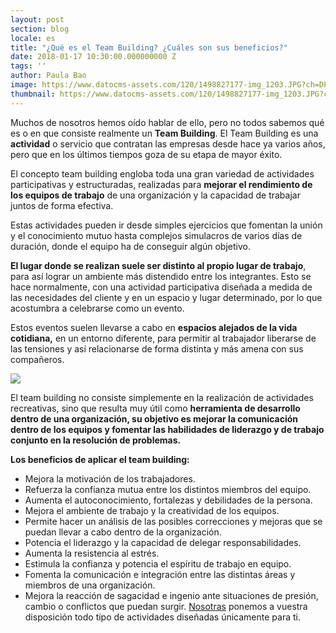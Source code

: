 ```yaml
---
layout: post
section: blog
locale: es
title: "¿Qué es el Team Building? ¿Cuáles son sus beneficios?"
date: 2018-01-17 10:30:00.000000000 Z
tags: ''
author: Paula Bao
image: https://www.datocms-assets.com/120/1498827177-img_1203.JPG?ch=DPR%2CWidth&auto=format&w=1024&fm=pjpg&auto=compress%2Cenhance
thumbnail: https://www.datocms-assets.com/120/1498827177-img_1203.JPG?ch=DPR%2CWidth&auto=format&w=105&fm=pjpg&auto=compress%2Cenhance
---
```


Muchos de nosotros hemos oído hablar de ello, pero no todos sabemos qué es o en que consiste realmente un **Team Building**. El Team Building es una **actividad** o servicio que contratan las empresas desde hace ya varios años, pero que en los últimos tiempos goza de su etapa de mayor éxito.

<!--more-->

El concepto team building engloba toda una gran variedad de actividades participativas y estructuradas, realizadas para **mejorar el rendimiento de los equipos de trabajo** de una organización y la capacidad de trabajar juntos de forma efectiva.

Estas actividades pueden ir desde simples ejercicios que fomentan la unión y el conocimiento mutuo hasta complejos simulacros de varios días de duración, donde el equipo ha de conseguir algún objetivo.

**El lugar donde se realizan suele ser distinto al propio lugar de trabajo**, para así lograr un ambiente más distendido entre los integrantes. Esto se hace normalmente, con una actividad participativa diseñada a medida de las necesidades del cliente y en un espacio y lugar determinado, por lo que acostumbra a celebrarse como un evento.

Estos eventos suelen llevarse a cabo en **espacios alejados de la vida cotidiana,** en un entorno diferente, para permitir al trabajador liberarse de las tensiones y así relacionarse de forma distinta y más amena con sus compañeros.

![](https://www.datocms-assets.com/120/1509445797-action-2277292_960_720.jpg?ch=DPR%2CWidth&auto=format)

El team building no consiste simplemente en la realización de actividades recreativas, sino que resulta muy útil como **herramienta de desarrollo dentro de una organización, su objetivo es mejorar la comunicación dentro de los equipos y fomentar las habilidades de liderazgo y de trabajo conjunto en la resolución de problemas.**

**Los beneficios de aplicar el team building:**
-	Mejora la motivación de los trabajadores.
-	Refuerza la confianza mutua entre los distintos miembros del equipo.
-	Aumenta el autoconocimiento, fortalezas y debilidades de la persona.
-	Mejora el ambiente de trabajo y la creatividad de los equipos.
-	Permite hacer un análisis de las posibles correcciones y mejoras que se puedan llevar a cabo dentro de la organización.
-	Potencia el liderazgo y la capacidad de delegar responsabilidades.
-	Aumenta la resistencia al estrés.
-	Estimula la confianza y potencia el espíritu de trabajo en equipo.
-	Fomenta la comunicación e integración entre las distintas áreas y miembros de una organización.
-	Mejora la reacción de sagacidad e ingenio ante situaciones de presión, cambio o conflictos que puedan surgir.
[Nosotras](http://www.thegreenvintage.com/es/team-building/) ponemos a vuestra disposición todo tipo de actividades diseñadas únicamente para ti.  

